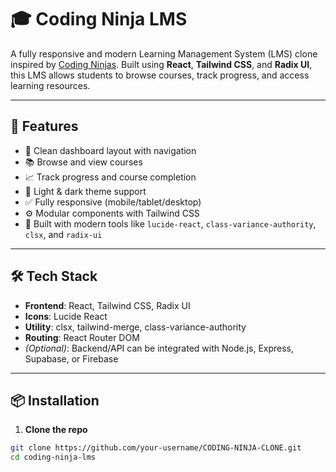 # 🎓 Coding Ninja LMS

A fully responsive and modern Learning Management System (LMS) clone inspired by [Coding Ninjas](https://www.codingninjas.com/). Built using **React**, **Tailwind CSS**, and **Radix UI**, this LMS allows students to browse courses, track progress, and access learning resources.

---

## 🚀 Features

- 🧭 Clean dashboard layout with navigation
- 📚 Browse and view courses
- 📈 Track progress and course completion
- 🌙 Light & dark theme support
- ✅ Fully responsive (mobile/tablet/desktop)
- ⚙️ Modular components with Tailwind CSS
- 🧩 Built with modern tools like `lucide-react`, `class-variance-authority`, `clsx`, and `radix-ui`

---

## 🛠️ Tech Stack

- **Frontend**: React, Tailwind CSS, Radix UI
- **Icons**: Lucide React
- **Utility**: clsx, tailwind-merge, class-variance-authority
- **Routing**: React Router DOM
- *(Optional)*: Backend/API can be integrated with Node.js, Express, Supabase, or Firebase

---

## 📦 Installation

1. **Clone the repo**
```bash
git clone https://github.com/your-username/CODING-NINJA-CLONE.git
cd coding-ninja-lms
